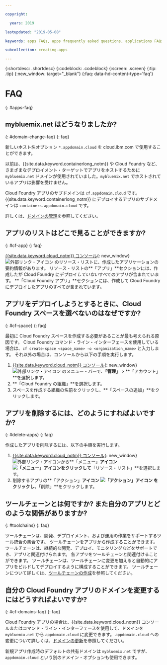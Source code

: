 ```yaml
---

copyright:

  years: 2019

lastupdated: "2019-05-08"

keywords: apps FAQs, apps frequently asked questions, applications FAQs, applications frequently asked questions

subcollection: creating-apps

---
```


{:shortdesc: .shortdesc}
{:codeblock: .codeblock}
{:screen: .screen}
{:tip: .tip}
{:new_window: target="_blank"}
{:faq: data-hd-content-type='faq'}


# FAQ
{: #apps-faq}

## mybluemix.net はどうなりましたか?
{: #domain-change-faq}
{: faq}

新しいホスト名オプション `*.appdomain.cloud` を cloud.ibm.com で使用することができます。

以前は、{{site.data.keyword.containerlong_notm}} や Cloud Foundry など、さまざまなデプロイメント・ターゲットでアプリをホストするために `mybluemix.net` ドメインが使用されていました。`mybluemix.net` でホストされているアプリは影響を受けません。

Cloud Foundry アプリのサブドメインは `cf.appdomain.cloud` です。{{site.data.keyword.containerlong_notm}} にデプロイするアプリのサブドメインは `containers.appdomain.cloud` です。

詳しくは、[ドメインの管理](/docs/apps?topic=creating-apps-update-domain)を参照してください。

## アプリのリストはどこで見ることができますか?
{: #cf-app}
{: faq}

[{{site.data.keyword.cloud_notm}} コンソール](https://{DomainName}){: new_window} ![外部リンク・アイコン](../icons/launch-glyph.svg "外部リンク・アイコン") のリソース・リストに、作成したアプリケーションの要約情報があります。 リソース・リストの**「アプリ」**セクションには、作成したが Cloud Foundry にデプロイ*していない*すべてのアプリが含まれています。 **「Cloud Foundry アプリ」**セクションには、作成して Cloud Foundry にデプロイしたアプリのすべてが含まれています。

## アプリをデプロイしようとするときに、Cloud Foundry スペースを選べないのはなぜですか?
{: #cf-space}
{: faq}

最初に Cloud Foundry スペースを作成する必要があることが最も考えられる原因です。 Cloud Foundry コマンド・ライン・インターフェースを使用している場合は、`cf create-space <space_name> -o <organization_name>` と入力します。 それ以外の場合は、コンソールから以下の手順を実行します。

1. [{{site.data.keyword.cloud_notm}} コンソール](https://{DomainName}){: new_window} ![外部リンク・アイコン](../icons/launch-glyph.svg "外部リンク・アイコン") のメニュー・バーで、**「管理」** > **「アカウント」**を選択します。
2. **「Cloud Foundry の組織」**を選択します。
3. スペースを作成する組織の名前をクリックし、**「スペースの追加」**をクリックします。

## アプリを削除するには、どのようにすればよいですか?
{: #delete-apps}
{: faq}

作成したアプリを削除するには、以下の手順を実行します。

1. [{{site.data.keyword.cloud_notm}} コンソール](https://{DomainName}){: new_window} ![外部リンク・アイコン](../icons/launch-glyph.svg "外部リンク・アイコン")から**「メニュー」**アイコン![「メニュー」アイコン](../icons/icon_hamburger.svg)をクリックして**「リソース・リスト」**を選択します。
2. 削除するアプリの**「アクション」**アイコン ![「アクション」アイコン](../icons/action-menu-icon.svg) をクリックし、**「削除」**をクリックします。

## ツールチェーンとは何ですか? また自分のアプリとどのような関係がありますか?
{: #toolchains}
{: faq}

ツールチェーンは、開発、デプロイメント、および運用の作業をサポートするツール統合の集合です。 ツールチェーンをアプリから作成することができます。 ツールチェーンは、継続的な開発、デプロイ、モニタリングなどをサポートでき、アプリと関連付けられます。 各アプリをツールチェーンと関連付けることができます。 ツールチェーンは、ツールチェーンに変更を加えると自動的にアプリをビルドしてデプロイするように構成することができます。 ツールチェーンについて詳しくは、[ツールチェーンの作成](/docs/services/ContinuousDelivery?topic=ContinuousDelivery-toolchains_getting_started)を参照してください。

## 自分の Cloud Foundry アプリのドメインを変更するにはどうすればよいですか?
{: #cf-domains-faq}
{: faq}

Cloud Foundry アプリの場合は、{{site.data.keyword.cloud_notm}} コンソールまたはコマンド・ライン・インターフェースを使用して、ドメインを `mybluemix.net` から `appdomain.cloud` に変更できます。 `appdomain.cloud` への変更について詳しくは、[ドメインの更新](/docs/cloud-foundry-public?topic=cloud-foundry-public-update-domain)を参照してください。

新規アプリ作成時のデフォルトの共有ドメインは `mybluemix.net` ですが、`appdomain.cloud` という別のドメイン・オプションも使用できます。
